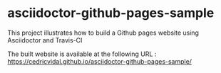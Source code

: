 # asciidoctor-github-pages-sample

This project illustrates how to build a Github pages website using Asciidoctor and Travis-CI

The built website is available at the following URL :
https://cedricvidal.github.io/asciidoctor-github-pages-sample/
